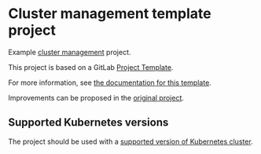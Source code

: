 # Cluster management template project

Example [cluster management](https://docs.gitlab.com/ee/user/clusters/management_project.html) project.

This project is based on a GitLab [Project Template](https://docs.gitlab.com/ee/gitlab-basics/create-project.html).

For more information, see [the documentation for this template](https://docs.gitlab.com/ee/user/clusters/management_project_template.html).

Improvements can be proposed in the [original project](https://gitlab.com/gitlab-org/project-templates/cluster-management).

## Supported Kubernetes versions

The project should be used with a [supported version of Kubernetes cluster](https://docs.gitlab.com/ee/user/project/clusters/#supported-cluster-versions).
